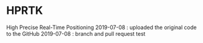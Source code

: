 # HPRTK
High Precise Real-Time Positioning
2019-07-08 : uploaded the original code to the GitHub
2019-07-08 : branch and pull request test
